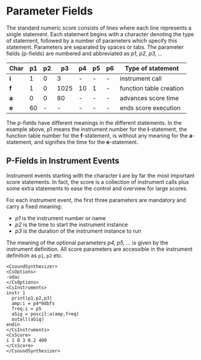 # Parameter Fields

The standard numeric score consists of lines where each line represents a single statement. Each statement begins with a character denoting the type of statement, followed by a number of parameters which specify this statement. Parameters are separated by spaces or tabs. The parameter fields (p-fields) are numbered and abbreviated as *p1, p2, p3, ...*

| Char | p1 | p2 | p3 | p4 | p5 | p6 | Type of statement |
| ---- | -- | -- | -- | -- | -- | -- | -- |
| **i**| 1  | 0  | 3  | -  | -  | -  | instrument call |
| **f**| 1  | 0  | 1025  | 10  | 1 | -  | function table creation |
| **a**| 0  | 0  | 80  | -  | - | -  | advances score time |
| **e**| 60  | -  | -  | -  | - | -  | ends score execution |

The p-fields have different meanings in the different statements. In the example above, p1 means the instrument number for the **i**-statement, the function table number for the **f**-statement, is without any meaning for the **a**-statement, and signifies the time for the **e**-statement.

## P-Fields in Instrument Events

Instrument events starting with the character **i** are by far the most important score statements. In fact, the score is a collection of instrument calls plus some extra statements to ease the control and overview for large scores.

For each instrument event, the first three parameters are mandatory and carry a fixed meaning:

- *p1* is the instrument number or name  
- *p2* is the time to start the instrument instance  
- *p3* is the duration of the instrument instance to run

The meaning of the optional parameters *p4, p5, ...* is given by the instrument definition. All score parameters are accessible in the instrument definition as `p1`, `p2` etc.

```
<CsoundSynthesizer> 
<CsOptions> 
-odac
</CsOptions> 
<CsInstruments> 
instr 1
  print(p1,p2,p3)
  amp:i = p4*0dbfs
  freq:i = p5
  aSig = poscil:a(amp,freq)
  outall(aSig)
endin
</CsInstruments> 
<CsScore>
i 1 0 3 0.2 400
</CsScore> 
</CsoundSynthesizer> 
```
